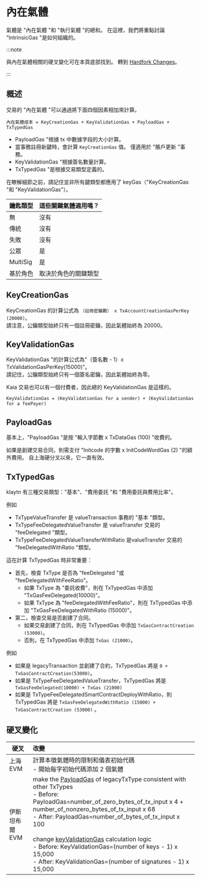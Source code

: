 # 內在氣體

氣體是 "內在氣體 "和 "執行氣體 "的總和。 在這裡，我們將重點討論 "IntrinsicGas "是如何組織的。

:::note

與內在氣體相關的硬叉變化可在本頁底部找到。 轉到 [Hardfork Changes](#hardfork-changes)。

:::

## 概述

交易的 "內在氣體 "可以通過將下面四個因素相加來計算。

```
內在氣體成本 = KeyCreationGas + KeyValidationGas + PayloadGas + TxTypedGas
```

- PayloadGas "根據 tx 中數據字段的大小計算。
- 當事務註冊新鍵時，會計算 `KeyCreationGas` 值。 僅適用於 "賬戶更新 "事務。
- KeyValidationGas "根據簽名數量計算。
- TxTypedGas "是根據交易類型定義的。

在瞭解細節之前，請記住並非所有鍵類型都應用了 keyGas（"KeyCreationGas "和 "KeyValidationGas"）。

| 鑰匙類型     | 這些關鍵氣體適用嗎？ |
| :------- | :--------- |
| 無        | 沒有         |
| 傳統       | 沒有         |
| 失敗       | 沒有         |
| 公眾       | 是          |
| MultiSig | 是          |
| 基於角色     | 取決於角色的關鍵類型 |

## KeyCreationGas <a id="keycreationgas"></a>

KeyCreationGas 的計算公式為 `（註冊密鑰數） x TxAccountCreationGasPerKey (20000)`。\
請注意，公鑰類型始終只有一個註冊密鑰，因此氣體始終為 20000。

## KeyValidationGas <a id="keyvalidationgas"></a>

KeyValidationGas "的計算公式為"（簽名數 - 1）x TxValidationGasPerKey(15000)"。\
請記住，公鑰類型始終只有一個簽名密鑰，因此氣體始終為零。

Kaia 交易也可以有一個付費者，因此總的 KeyValidationGas 是這樣的。

```
KeyValidationGas = (KeyValidationGas for a sender) + (KeyValidationGas for a feePayer)
```

## PayloadGas <a id="payloadgas"></a>

基本上，"PayloadGas "是按 "輸入字節數 x TxDataGas (100) "收費的。

如果是創建交易合同，則需支付 "Initcode 的字數 x InitCodeWordGas (2) "的額外費用。 自上海硬分叉以來，它一直有效。

## TxTypedGas <a id="txtypedgas"></a>

klaytn 有三種交易類型："基本"、"費用委託 "和 "費用委託與費用比率"。

例如

- TxTypeValueTransfer 是 valueTransaction 事務的 "基本 "類型。
- TxTypeFeeDelegatedValueTransfer 是 valueTransfer 交易的 "feeDelegated "類型。
- TxTypeFeeDelegatedValueTransferWithRatio 是valueTransfer 交易的 "feeDelegatedWithRatio "類型。

這在計算 TxTypedGas 時非常重要：

- 首先，檢查 TxType 是否為 "feeDelegated "或 "feeDelegatedWithFeeRatio"。
    - 如果 TxType 為 "委託收費"，則在 TxTypedGas 中添加 "TxGasFeeDelegated(10000)"。
    - 如果 TxType 為 "feeDelegatedWithFeeRatio"，則在 TxTypedGas 中添加 "TxGasFeeDelegatedWithRatio (15000)"。
- 第二，檢查交易是否創建了合同。
    - 如果交易創建了合同，則在 TxTypedGas 中添加 `TxGasContractCreation (53000)`。
    - 否則，在 TxTypedGas 中添加 `TxGas (21000)`。

例如

- 如果是 legacyTransaction 並創建了合約，TxTypedGas 將是 `0 + TxGasContractCreation(53000)`。
- 如果是 TxTypeFeeDelegatedValueTransfer，TxTypedGas 將是 `TxGasFeeDelegated(10000) + TxGas (21000)`
- 如果是 TxTypeFeeDelegatedSmartContractDeployWithRatio，則 TxTypedGas 將是 `TxGasFeeDelegatedWithRatio (15000) + TxGasContractCreation (53000)` 。

## 硬叉變化

| 硬叉        | 改變                                                                                                                                                                                                                                                                                                                                                                                                                                                                                                                                                                                                                                                                                                                                                                                                                                                                                                                                      |
| --------- | :-------------------------------------------------------------------------------------------------------------------------------------------------------------------------------------------------------------------------------------------------------------------------------------------------------------------------------------------------------------------------------------------------------------------------------------------------------------------------------------------------------------------------------------------------------------------------------------------------------------------------------------------------------------------------------------------------------------------------------------------------------------------------------------------------------------------------------------------------------------------------------------------------------------------------------------- |
| 上海 EVM    | 計算本徵氣體時的限制和儀表初始代碼<br/>- 開始每字初始代碼添加 2 個氣體                                                                                                                                                                                                                                                                                                                                                                                                                                                                                                                                                                                                                                                                                                                                                                                                                                                                                                |
| 伊斯坦布爾 EVM | make the [PayloadGas](#payloadgas) of legacyTxType consistent with other TxTypes<br/>- Before: PayloadGas=number_of_zero_bytes_of_tx_input x 4 + number_of_nonzero_bytes_of_tx_input x 68 <br/> - After: PayloadGas=number_of_bytes_of_tx_input x 100<br/><br/>change [keyValidationGas](#keyvalidationgas) calculation logic<br/>- Before: KeyValidationGas=(number of keys - 1) x 15,000<br/>- After: KeyValidationGas=(number of signatures - 1) x 15,000 |

